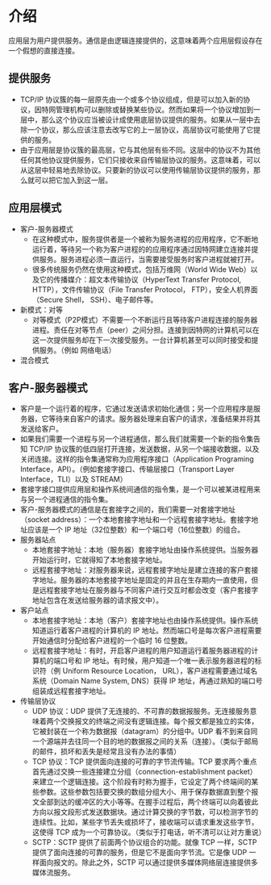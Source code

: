 # 介绍
应用层为用户提供服务。通信是由逻辑连接提供的，这意味着两个应用层假设存在一个假想的直接连接。

## 提供服务
+ TCP/IP 协议簇的每一层原先由一个或多个协议组成，但是可以加入新的协议，因特网管理机构可以删除或替换某些协议。然而如果将一个协议增加到一层中，那么这个协议应当被设计成使用底层协议提供的服务。如果从一层中去除一个协议，那么应该注意去改写它的上一层协议，高层协议可能使用了它提供的服务。
+ 由于应用层是协议簇的最高层，它与其他层有些不同。这层中的协议不为其他任何其他协议提供服务，它们只接收来自传输层协议的服务。这意味着，可以从这层中轻易地去除协议。只要新的协议可以使用传输层协议提供的服务，那么就可以把它加入到这一层。

## 应用层模式
+ 客户-服务器模式
  + 在这种模式中，服务提供者是一个被称为服务进程的应用程序，它不断地运行着，等待另一个称为客户进程的的应用程序通过因特网建立连接并提供服务。服务进程必须一直运行，当需要接受服务时客户进程就被打开。
  + 很多传统服务仍然在使用这种模式，包括万维网（World Wide Web）以及它的传播媒介：超文本传输协议（HyperText Transfer Protocol, HTTP），文件传输协议（File Transfer Protocol， FTP），安全人机界面（Secure Shell， SSH）、电子邮件等。
+ 新模式：对等
  + 对等模式（P2P模式）不需要一个不断运行且等待客户进程连接的服务器进程。责任在对等节点（peer）之间分担。连接到因特网的计算机可以在这一次提供服务却在下一次接受服务。一台计算机甚至可以同时接受和提供服务。（例如 网络电话）
+ 混合模式

## 客户-服务器模式
+ 客户是一个运行着的程序，它通过发送请求初始化通信；另一个应用程序是服务器，它等待来自客户的请求。服务器处理来自客户的请求，准备结果并将其发送给客户。
+ 如果我们需要一个进程与另一个进程通信，那么我们就需要一个新的指令集告知 TCP/IP 协议簇的低四层打开连接，发送数据，从另一个端接收数据，以及关闭连接。这样的指令集通常称为应用程序接口（Application Programing Interface，API）。（例如套接字接口、传输层接口（Transport Layer Interface，TLI）以及 STREAM）
+ 套接字接口提供应用层和操作系统间通信的指令集，是一个可以被某进程用来与另一个进程通信的指令集。
+ 客户-服务器模式的通信是在套接字之间的，我们需要一对套接字地址（socket address）：一个本地套接字地址和一个远程套接字地址。套接字地址应该是一个 IP 地址（32位整数）和一个端口号（16位整数）的组合。
+ 服务器站点
  + 本地套接字地址：本地（服务器）套接字地址由操作系统提供。当服务器开始运行时，它就得知了本地套接字地址。
  + 远程套接字地址：对服务器来说，远程套接字地址是建立连接的客户套接字地址。服务器的本地套接字地址是固定的并且在生存期内一直使用，但是远程套接字地址在服务器与不同客户进行交互时都会改变（客户套接字地址包含在发送给服务器的请求报文中）。
+ 客户站点
  + 本地套接字地址：本地（客户）套接字地址也由操作系统提供。操作系统知道运行着客户进程的计算机的 IP 地址。然而端口号是每次客户进程需要开始通信时分配给客户进程的一个临时 16 位整数。
  + 远程套接字地址：有时，开启客户进程的用户知道运行着服务器进程的计算机的端口号和 IP 地址。有时候，用户知道一个唯一表示服务器进程的标识符（例 Uniform Resource Location， URL），客户进程需要通过域名系统（Domain Name System, DNS）获得 IP 地址，再通过熟知的端口号组装成远程套接字地址。
+ 传输层协议
  + UDP 协议：UDP 提供了无连接的、不可靠的数据报服务。无连接服务意味着两个交换报文的终端之间没有逻辑连接。每个报文都是独立的实体，它被封装在一个称为数据报（datagram）的分组中。UDP 看不到来自同一个源端并去往同一个目的地的数据报之间的关系（连接）。（类似于邮局的邮件，损坏和丢失是经常且没有办法的事情）
  + TCP 协议：TCP 提供面向连接的可靠的字节流传输。TCP 要求两个重点首先通过交换一些连接建立分组（connection-establishment packet）来建立一个逻辑连接。这个阶段有时称为握手，它设定了两个终端间的某些参数。这些参数包括要交换的数组分组大小、用于保存数据直到整个报文全部到达的缓冲区的大小等等。在握手过程后，两个终端可以向着彼此方向以报文段形式发送数据块。通过计算交换的字节数，可以检测字节的连续性。比如，某些字节丢失或损坏了，接收端可以请求重发这些字节，这使得 TCP 成为一个可靠协议。（类似于打电话，听不清可以让对方重说）
  + SCTP：SCTP 提供了前面两个协议组合的功能。就像 TCP 一样，SCTP 提供了面向连接的可靠的服务，但是它不是面向字节流。它是像 UDP 一样面向报文的。除此之外，SCTP 可以通过提供多媒体网络层连接提供多媒体流服务。
